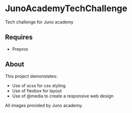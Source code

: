 # JunoAcademyTechChallenge
Tech challenge for Juno academy 
## Requires 
- Prepros

## About
This project demonstates:


- Use of scss for css styling 
- Use of flexbox for layout 
- Use of @media to create a responsive web design


All images provided by Juno academy.

